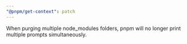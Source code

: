 ```yaml
---
"@pnpm/get-context": patch
---
```


When purging multiple node_modules folders, pnpm will no longer print multiple prompts simultaneously.
